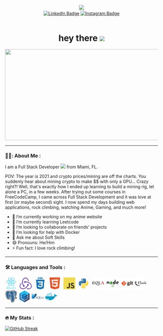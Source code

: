 

<div id="header" align="center">
  <img src="https://media0.giphy.com/media/v1.Y2lkPTc5MGI3NjExMWRyem1kdTk5NDhrYzczd3Brb2FiOHU0MTR6OG93Z2xvcHVtanJoayZlcD12MV9pbnRlcm5hbF9naWZfYnlfaWQmY3Q9Zw/OLPQ6z2hlHmwFc4Hso/giphy.gif" width="100"/>
</div>


<div id="badges" align="center">
 <a target="_blank" href="https://www.linkedin.com/in/brian-rodriguez-martinez-ba1683190/"> <img src="https://img.shields.io/badge/LinkedIn-blue?style=for-the-badge&logo=linkedin&logoColor=white" alt="LinkedIn Badge"/></a>
 <a target="_blank" href="https://www.instagram.com/brianxbreezy/">  <img src="https://img.shields.io/badge/Instagram-pink?style=for-the-badge&logo=instagram&logoColor=white" alt="Instagram Badge"/></a>
<!--   <img src="https://img.shields.io/badge/Twitter-blue?style=for-the-badge&logo=twitter&logoColor=white" alt="Twitter Badge"/> -->
</div>

<div align="center">
<img  src="https://komarev.com/ghpvc/?username=yokozuna753&style=flat-square&color=blue" alt=""/>
</div>


<div align="center">
<h1>
  hey there
  <img src="https://media.giphy.com/media/hvRJCLFzcasrR4ia7z/giphy.gif" width="30px"/>
</h1>
</div>


<div align="center">
  <img src="https://media.giphy.com/media/dWesBcTLavkZuG35MI/giphy.gif" width="600" height="300"/>
</div>

---

### 👨‍💻: About Me :

I am a Full Stack Developer <img src="https://media.giphy.com/media/WUlplcMpOCEmTGBtBW/giphy.gif" width="30"> from Miami, FL.

POV: The year is 2021 and crypto prices/mining are off the charts. You suddenly hear about mining crypto to make $$ with only a GPU... Crazy right?! Well, that's exactly how I ended up learning to build a mining rig, let alone a PC, in a few weeks. After trying out some courses in FreeCodeCamp, I came across Full Stack Development and it was love at first (or maybe second) sight. I now spend my days building web applications, rock climbing, watching Anime, Gaming, and much more!	



- 🔭 I’m currently working on my anime website
- 🌱 I’m currently learning Leetcode
- 👯 I’m looking to collaborate on friends' projects
- 🤔 I’m looking for help with Docker
- 💬 Ask me about Soft Skills
- 😄 Pronouns: He/Him
- ⚡ Fun fact: I love rock climbing!

---

### :hammer_and_wrench: Languages and Tools :

<div>
  <img src="https://github.com/devicons/devicon/blob/master/icons/react/react-original-wordmark.svg" title="React" alt="React" width="40" height="40"/>&nbsp;
  <img src="https://github.com/devicons/devicon/blob/master/icons/redux/redux-original.svg" title="Redux" alt="Redux " width="40" height="40"/>&nbsp;
  <img src="https://github.com/devicons/devicon/blob/master/icons/css3/css3-plain-wordmark.svg"  title="CSS3" alt="CSS" width="40" height="40"/>&nbsp;
  <img src="https://github.com/devicons/devicon/blob/master/icons/html5/html5-original.svg" title="HTML5" alt="HTML" width="40" height="40"/>&nbsp;
  <img src="https://github.com/devicons/devicon/blob/master/icons/javascript/javascript-original.svg" title="JavaScript" alt="JavaScript" width="40" height="40"/>&nbsp;
  <img src="https://github.com/devicons/devicon/blob/master/icons/python/python-original.svg" title="Python" alt="Python" width="40" height="40"/>&nbsp;
  <img src="https://github.com/devicons/devicon/blob/master/icons/sqlalchemy/sqlalchemy-original.svg" title="SQLAlchemy"  alt="SQLAlchemy" width="40" height="40"/>&nbsp;
  <img src="https://github.com/devicons/devicon/blob/master/icons/nodejs/nodejs-original-wordmark.svg" title="NodeJS" alt="NodeJS" width="40" height="40"/>&nbsp;
<!--   <img src="https://github.com/devicons/devicon/blob/master/icons/amazonwebservices/amazonwebservices-plain-wordmark.svg" title="AWS" alt="AWS" width="40" height="40"/>&nbsp; -->
  <img src="https://github.com/devicons/devicon/blob/master/icons/git/git-original-wordmark.svg" title="Git" **alt="Git" width="40" height="40"/>
  <img src="https://github.com/devicons/devicon/blob/master/icons/flask/flask-original-wordmark.svg" title="Flask" **alt="Flask" width="40" height="40"/>
  <img src="https://github.com/devicons/devicon/blob/master/icons/postgresql/postgresql-original.svg" title="PostgreSQL" **alt="postgresql" width="40" height="40"/>
  <img src="https://github.com/devicons/devicon/blob/master/icons/sequelize/sequelize-original.svg" title="Sequelize" **alt="Sequelize" width="40" height="40"/>
  <img src="https://github.com/devicons/devicon/blob/master/icons/sqlite/sqlite-original-wordmark.svg" title="SQLite" **alt="SQLite" width="40" height="40"/>
  <img src="https://github.com/devicons/devicon/blob/master/icons/docker/docker-plain.svg" title="Docker" **alt="Docker" width="40" height="40"/>
</div>

---

### :fire: My Stats :

[![GitHub Streak](https://github-readme-streak-stats.herokuapp.com?user=yokozuna753&theme=dark)](https://git.io/streak-stats)
